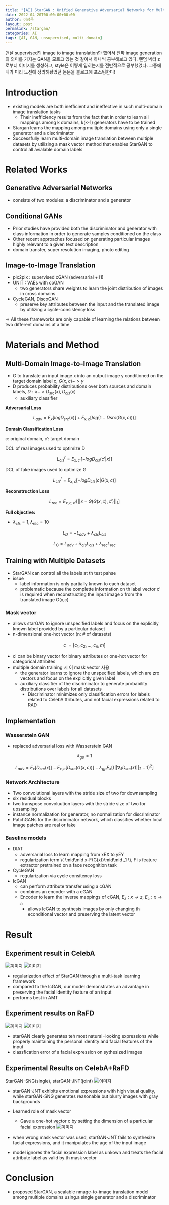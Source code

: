 ```yaml
---
title: "[AI] StarGAN : Unified Generative Adversarial Networks for Multi-Domain Image-to-Image Translation"
date: 2022-04-20T00:00:00+00:00
author: 이정목
layout: post
permalink: /stargan/
categories: AI
tags: [AI, GAN, unsupervised, multi domain]
---
```


맨날 supervised의 image to image translation만 했어서 진짜 image generation의 의미를 가지는 GAN을 모르고 있는 것 같아서 하나씩 공부해보고 있다. 랜덤 벡터 z로부터 이미지를 생성하고, style은 어떻게 입히는지를 전반적으로 공부했었다. 그중에 내가 미리 노션에 정리해놨었던 논문을 블로그에 포스팅한다!


# Introduction
- existing models are both inefficient and ineffective in such multi-domain image translation tasks
    - Their inefficiency results from the fact that in order to learn all mappings among k domains, k(k-1) generators have to be trained
- Stargan learns the mapping among multiple domains using only a single generator and a discriminator
- Successfully learn multi-domain image translation between multiple datasets by utilizing a mask vector method that enables StarGAN to control all avialable domain labels

# Related Works

## Generative Adversarial Networks

- consists of two modules: a discriminator and a generator

## Conditional GANs

- Prior studies have provided both the discriminator and generator with class information in order to generate samples conditioned on the class
- Other recent approaches focused on generating particular images highly relevant to a given text description
- domain transfer, super resolution imaging, photo editing

## Image-to-Image Translation

- pix2pix : supervised cGAN (adversarial + l1)
- UNIT : VAEs with coGAN
    - two generators share weights to learn the joint distribution of images in cross domains
- CycleGAN, DiscoGAN
    - preserve key attributes between the input and the translated image by utilizing a cycle-consistency loss

⇒ All these frameworks are only capable of learning the relations between two different domains at a time

# Materials and Method

## Multi-Domain Image-to-Image Translation

- G to translate an input image x into an output image y conditioned on the target domain label c, $G(x, c) -> y$
- D produces probability distributions over both sources and domain labels, $D : x-> {D_{src}(x), D_{cls}(x)}$
    - auxiliary classifier

**Adversarial Loss**

$$
L_{adv} = E_x[log D_{src}(x)] +
E_{x,c}[log(1-D{src}(G(x,c)))]
$$

**Domain Classification Loss**

c: original domain, c’: target domain

DCL of real images used to optimize D

$$
L^r_{cls} = E_{x,c'}[-logD_{cls}(c'|x)]
$$

DCL of fake images used to optimize G

$$
L^f_{cls} = E_{x,c}[-logD_{cls}(c|G(x,c)]
$$

**Reconstruction Loss**

$$
L_{rec} = E_{x,c,c'}[||x-G(G(x,c),c')||_1]
$$

**Full objective:**

- $\lambda_{cls}=1, \lambda_{rec}=10$

$$
L_D = -L_{adv} + \lambda_{cls}L_{cls}
$$

$$
L_G = L_{adv} + \lambda_{cls}L_{cls} + \lambda_{rec}L_{rec}
$$

## Training with Multiple Datasets

- StarGAN can control all the labels at th test pahse
- issue
    - label information is only partially known to each dataset
    - problematic because the complette information on th label vector c’ is required when reconstructing the input image x from the translated image G(x,c)

### Mask vector

- allows starGAN to ignore unspecified labels and focus on the explicitly known label provided by a particular dataset
- n-dimensional one-hot vector (n: # of datasets)

$$
c^{~}=[c_1, c_2, ..., c_n, m]
$$

- ci can be binary vector for binary attributes or one-hot vector for categorical attribites
- multiple domain training 시 이 mask vector 사용
    - the generator learns to ignore the unspecified labels, which are zro vectors and focus on the explicitly given label
    - auxiliary classifier of the discriminator to generate probability distributions over labels for all datasets
        - Discriminator minimizes only classification errors for labels related to CelebA ttributes, and not facial expressions related to RAD

## Implementation

### Wasserstein GAN

- replaced adversarial loss with Wasserstein GAN

$$\lambda_{gp}=1$$

$$L_{adv} = E_x[D_{src}(x)]-E_{x,c}[D_{src}(G(x,c))] - \lambda_{gp}E_x[(||\nabla_{\hat x}D_{src}(\hat x)||_2-1)^2]$$

### Network Architecture

- Two convolutional layers with the stride size of two for downsampling
- six residual blocks
- two transpose convoluution layers with the stride size of two for upsampling
- instance normalization for generator, no normalization for discriminator
- PatchGANs for the discriminator network, which classifies whether local image patches are real or fake

### Baseline models

- DIAT
    - adversarial loss to learn mapping from xEX to yEY
    - regularization term \\( \mid\mid x-F(G(x))\mid\mid _1 \\), F is feature extractor pretrained on a face recognition task
- CycleGAN
    - regularization via cycle consitency loss
- IcGAN
    - can perform attribute transfer using a cGAN
    - combines an encoder with a cGAN
    - Encoder to learn the inverse mappings of cGAN, $E_z:x→z$, $E_c:x→c$
        - allows IcGAN to synthesis images by only changing th econditional vector and preserving the latent vector

# Result
## Experiment result in CelebA
![이미지](https://github.com/JungMok-Lee/JungMok-Lee.github.io/blob/master/assets/images/2022_04_20_1.png?raw=true)
![이미지](https://github.com/JungMok-Lee/JungMok-Lee.github.io/blob/master/assets/images/2022_04_20_2.png?raw=true)

- regularization effect of StarGAN through a multi-task learning framework
- compared to the IcGAN, our model demonstrates an advantage in preserving the facial identity feature of an input
- performs best in AMT

## Experiment results on RaFD
![이미지](https://github.com/JungMok-Lee/JungMok-Lee.github.io/blob/master/assets/images/2022_04_20_3.png?raw=true)
![이미지](https://github.com/JungMok-Lee/JungMok-Lee.github.io/blob/master/assets/images/2022_04_20_4.png?raw=true)
- starGAN clearly generates teh most natural=looking expressions while properly maintaining the personal identity and facial features of the input
- classfication error of a facial expression on sythesized images

## Experimental Results on CelebA+RaFD
StarGAN-SNG(single), starGAN-JNT(joint)
![이미지](https://github.com/JungMok-Lee/JungMok-Lee.github.io/blob/master/assets/images/2022_04_20_5.png?raw=true)

- starGAN-JNT exhibits emotional expressions with high visual quality, while starGAN-SNG generates reasonable but blurry images with gray backgrounds

- Learned role of mask vector
    - Gave a one-hot vector c by setting the dimension of a particular facial expression
![이미지](https://github.com/JungMok-Lee/JungMok-Lee.github.io/blob/master/assets/images/2022_04_20_6.png?raw=true)

- when wrong mask vector was used, starGAN-JNT fails to synthesize facial expressions, and it manipulates the age of the input image
- model ignores the facial expression label as unkown and treats the facial attribute label as valid by th mask vector

# Conclusion
- proposed StarGAN, a scalable nmage-to-image translation model among multiple domains using.a single generator and a discriminator


